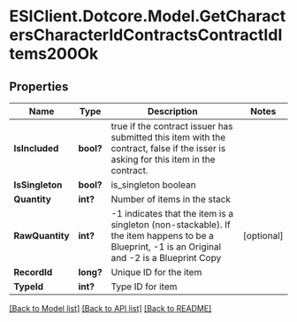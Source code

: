 # ESIClient.Dotcore.Model.GetCharactersCharacterIdContractsContractIdItems200Ok
## Properties

Name | Type | Description | Notes
------------ | ------------- | ------------- | -------------
**IsIncluded** | **bool?** | true if the contract issuer has submitted this item with the contract, false if the isser is asking for this item in the contract. | 
**IsSingleton** | **bool?** | is_singleton boolean | 
**Quantity** | **int?** | Number of items in the stack | 
**RawQuantity** | **int?** | -1 indicates that the item is a singleton (non-stackable). If the item happens to be a Blueprint, -1 is an Original and -2 is a Blueprint Copy | [optional] 
**RecordId** | **long?** | Unique ID for the item | 
**TypeId** | **int?** | Type ID for item | 

[[Back to Model list]](../README.md#documentation-for-models) [[Back to API list]](../README.md#documentation-for-api-endpoints) [[Back to README]](../README.md)

